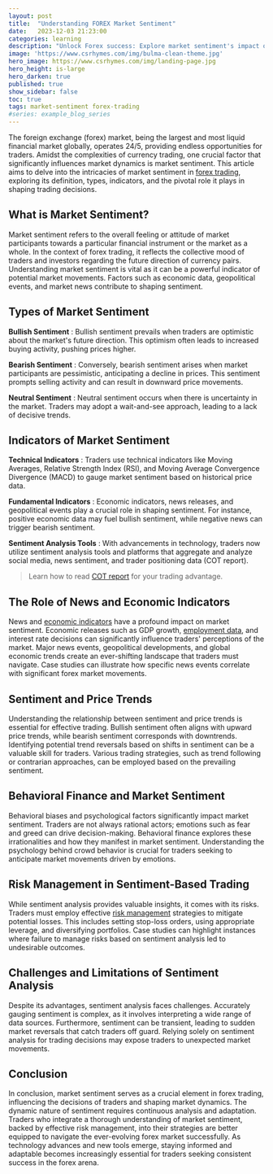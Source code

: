 ```yaml
---
layout: post
title:  "Understanding FOREX Market Sentiment"
date:   2023-12-03 21:23:00
categories: learning
description: "Unlock Forex success: Explore market sentiment's impact on trading decisions, risk management, and trend identification in this comprehensive guide."
image: 'https://www.csrhymes.com/img/bulma-clean-theme.jpg'
hero_image: https://www.csrhymes.com/img/landing-page.jpg
hero_height: is-large
hero_darken: true
published: true
show_sidebar: false
toc: true
tags: market-sentiment forex-trading
#series: example_blog_series
---
```


The foreign exchange (forex) market, being the largest and most liquid financial market globally, operates 24/5, providing endless opportunities for traders. Amidst the complexities of currency trading, one crucial factor that significantly influences market dynamics is market sentiment. This article aims to delve into the intricacies of market sentiment in <a href="https://www.daytrading.ltd/learning/what-is-forex-trading">forex trading</a>, exploring its definition, types, indicators, and the pivotal role it plays in shaping trading decisions.
  
## What is Market Sentiment?
Market sentiment refers to the overall feeling or attitude of market participants towards a particular financial instrument or the market as a whole. In the context of forex trading, it reflects the collective mood of traders and investors regarding the future direction of currency pairs. Understanding market sentiment is vital as it can be a powerful indicator of potential market movements. Factors such as economic data, geopolitical events, and market news contribute to shaping sentiment.
  
## Types of Market Sentiment
 **Bullish Sentiment** : Bullish sentiment prevails when traders are optimistic about the market's future direction. This optimism often leads to increased buying activity, pushing prices higher.

 **Bearish Sentiment** : Conversely, bearish sentiment arises when market participants are pessimistic, anticipating a decline in prices. This sentiment prompts selling activity and can result in downward price movements.

 **Neutral Sentiment** : Neutral sentiment occurs when there is uncertainty in the market. Traders may adopt a wait-and-see approach, leading to a lack of decisive trends.

## Indicators of Market Sentiment
 **Technical Indicators** : Traders use technical indicators like Moving Averages, Relative Strength Index (RSI), and Moving Average Convergence Divergence (MACD) to gauge market sentiment based on historical price data.

 **Fundamental Indicators** : Economic indicators, news releases, and geopolitical events play a crucial role in shaping sentiment. For instance, positive economic data may fuel bullish sentiment, while negative news can trigger bearish sentiment.

 **Sentiment Analysis Tools** : With advancements in technology, traders now utilize sentiment analysis tools and platforms that aggregate and analyze social media, news sentiment, and trader positioning data (COT report). 
 > Learn how to read <a href="https://www.daytrading.ltd/learning/commitments-of-traders">COT report</a> for your trading advantage.

## The Role of News and Economic Indicators
News and <a href="https://www.daytrading.ltd/2023/12/understanding-economic-indicators-and.html">economic indicators</a> have a profound impact on market sentiment. Economic releases such as GDP growth, <a href="https://www.daytrading.ltd/2023/12/unveiling-dynamics-comprehensive.html">employment data</a>, and interest rate decisions can significantly influence traders' perceptions of the market. Major news events, geopolitical developments, and global economic trends create an ever-shifting landscape that traders must navigate. Case studies can illustrate how specific news events correlate with significant forex market movements.
  
## Sentiment and Price Trends
Understanding the relationship between sentiment and price trends is essential for effective trading. Bullish sentiment often aligns with upward price trends, while bearish sentiment corresponds with downtrends. Identifying potential trend reversals based on shifts in sentiment can be a valuable skill for traders. Various trading strategies, such as trend following or contrarian approaches, can be employed based on the prevailing sentiment.

## Behavioral Finance and Market Sentiment
Behavioral biases and psychological factors significantly impact market sentiment. Traders are not always rational actors; emotions such as fear and greed can drive decision-making. Behavioral finance explores these irrationalities and how they manifest in market sentiment. Understanding the psychology behind crowd behavior is crucial for traders seeking to anticipate market movements driven by emotions.

## Risk Management in Sentiment-Based Trading
While sentiment analysis provides valuable insights, it comes with its risks. Traders must employ effective <a href="https://www.daytrading.ltd/2023/12/mastering-forex-risk-management.html">risk management</a> strategies to mitigate potential losses. This includes setting stop-loss orders, using appropriate leverage, and diversifying portfolios. Case studies can highlight instances where failure to manage risks based on sentiment analysis led to undesirable outcomes.

## Challenges and Limitations of Sentiment Analysis
Despite its advantages, sentiment analysis faces challenges. Accurately gauging sentiment is complex, as it involves interpreting a wide range of data sources. Furthermore, sentiment can be transient, leading to sudden market reversals that catch traders off guard. Relying solely on sentiment analysis for trading decisions may expose traders to unexpected market movements.

## Conclusion
In conclusion, market sentiment serves as a crucial element in forex trading, influencing the decisions of traders and shaping market dynamics. The dynamic nature of sentiment requires continuous analysis and adaptation. Traders who integrate a thorough understanding of market sentiment, backed by effective risk management, into their strategies are better equipped to navigate the ever-evolving forex market successfully. As technology advances and new tools emerge, staying informed and adaptable becomes increasingly essential for traders seeking consistent success in the forex arena.

<script type="application/ld+json">
{
  "@context": "https://schema.org",
  "@type": "FAQPage",
  "mainEntity": [
    {
      "@type": "Question",
      "name": "What is market sentiment in forex trading?",
      "acceptedAnswer": {
        "@type": "Answer",
        "text": "Market sentiment refers to the collective mood of traders and investors towards the future direction of currency pairs, influencing trading decisions."
      }
    },
    {
      "@type": "Question",
      "name": "How does bullish sentiment impact forex trading?",
      "acceptedAnswer": {
        "@type": "Answer",
        "text": "Bullish sentiment, marked by optimism, often leads to increased buying activity, pushing prices higher and creating upward trends in forex trading."
      }
    },
    {
      "@type": "Question",
      "name": "What are common indicators of market sentiment?",
      "acceptedAnswer": {
        "@type": "Answer",
        "text": "Technical indicators (e.g., Moving Averages, RSI), fundamental indicators (economic data, news), and sentiment analysis tools are common indicators of market sentiment."
      }
    },
    {
      "@type": "Question",
      "name": "How does behavioral finance relate to market sentiment?",
      "acceptedAnswer": {
        "@type": "Answer",
        "text": "Behavioral biases and psychological factors impact market sentiment. Understanding behavioral finance helps traders navigate emotions and anticipate market movements."
      }
    },
    {
      "@type": "Question",
      "name": "Why is risk management important in sentiment-based trading?",
      "acceptedAnswer": {
        "@type": "Answer",
        "text": "Effective risk management, including setting stop-loss orders and diversifying portfolios, is crucial to mitigate potential losses associated with sentiment-based trading."
      }
    }
  ]
}
</script>
